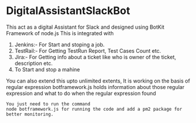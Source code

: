# DigitalAssistantSlackBot
This act as a digital Assistant for Slack and designed using BotKit Framework of node.js
This is integrated with
1. Jenkins:-  For Start and stoping a job.
2. TestRail:- For Getting TestRun Report, Test Cases Count etc.
3. Jira:- For Getting info about a ticket like who is owner of the ticket, description etc.
4. To Start and stop a mahine
  
  You can also extend this upto unlimited extents,
    It is working on the basis of regular expression botframework.js holds information about those regular expression and what     to do when the regular expression found
    
    You just need to run the command 
    node botframework.js for running the code and add a pm2 package for better monitoring.
